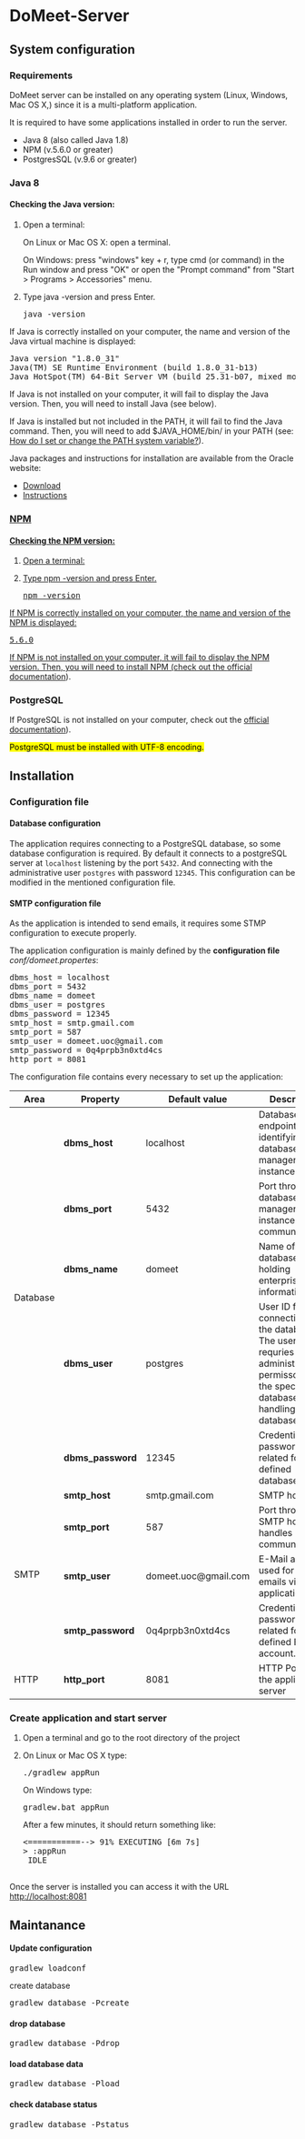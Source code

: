 <h1>DoMeet-Server</h1> 

<h2>System configuration</h2>
<h3>Requirements</h3>
<p>DoMeet server can be installed on any operating system (Linux, Windows, Mac OS X,) since it is a multi-platform application.</p>
<p>It is required to have some applications installed in order to run the server.</p>
<ul>
	<li>Java 8 (also called Java 1.8)</li>
	<li>NPM (v.5.6.0 or greater)</li>
	<li>PostgresSQL (v.9.6 or greater)</li>
</ul>
<h3>Java 8</h3>
<h4>Checking the Java version:</h4>
<ol>
	<li>
		<p>Open a terminal:</p>
		<p>On Linux or Mac OS X: open a terminal.</p>
		<p>On Windows: press "windows" key + r, type cmd (or command) in the Run window and press "OK" or open the "Prompt command" from "Start > Programs > Accessories" menu.</p>
	</li>
	<li>
		<p>Type java -version and press Enter.</p>
		<pre>java -version</pre>
	</li>
</ol>

<p>If Java is correctly installed on your computer, the name and version of the Java virtual machine is displayed:</p>

<pre>
Java version "1.8.0_31"
Java(TM) SE Runtime Environment (build 1.8.0_31-b13)
Java HotSpot(TM) 64-Bit Server VM (build 25.31-b07, mixed mode)
</pre>

<p>If Java is not installed on your computer, it will fail to display the Java version. Then, you will need to install Java (see below).</p>

<p>If Java is installed but not included in the PATH, it will fail to find the Java command. Then, you will need to add $JAVA_HOME/bin/ in your PATH (see: <a href="http://www.java.com/en/download/help/path.xml">How do I set or change the PATH system variable?</a>).</p>

<p>Java packages and instructions for installation are available from the Oracle website:</p>
<ul>
	<li><a href="http://www.oracle.com/technetwork/java/javase/downloads/jdk8-downloads-2133151.html">Download</li>
	<li><a href="https://docs.oracle.com/javase/8/docs/technotes/guides/install/">Instructions</li>
</ul>

<h3>NPM</h3>
<h4>Checking the NPM version:</h4>
<ol>
	<li>Open a terminal:</li>
	<li>
		<p>Type npm -version and press Enter.</p>
		<pre>npm -version</pre>
	</li>
</ol>

<p>If NPM is correctly installed on your computer, the name and version of the NPM is displayed:</p>

<pre>
5.6.0
</pre>

<p>If NPM is not installed on your computer, it will fail to display the NPM 
version. Then, you will need to install NPM 
(check out the <a href="https://www.npmjs.com/get-npm">official documentation</a>).</p>

<h3>PostgreSQL</h3>
<p>If PostgreSQL is not installed on your computer, check out the <a href="https://www.postgresql.org/">official documentation</a>).</p>

<mark>PostgreSQL must be installed with UTF-8 encoding.</mark>

<h2>Installation</h2>

<h3>Configuration file</h3>

<h4>Database configuration</h4>
<p>
	The application requires connecting to a PostgreSQL database, so some database configuration
	 is required. By default it connects to a postgreSQL 
	server at <code>localhost</code> listening by the port <code>5432</code>. 
	And connecting with the administrative user <code>postgres</code> with password
	<code>12345</code>. This configuration can be modified in the mentioned configuration file. 
</p>

<h4>SMTP configuration file</h4>
<p>
As the application is intended to send emails, it requires some STMP 
configuration to execute properly.
</p>

<p>
	The application configuration is mainly defined by the <b>configuration file</b> <em>conf/domeet.propertes</em>:
</p>
<pre>dbms_host = localhost
dbms_port = 5432
dbms_name = domeet
dbms_user = postgres
dbms_password = 12345
smtp_host = smtp.gmail.com
smtp_port = 587
smtp_user = domeet.uoc@gmail.com
smtp_password = 0q4prpb3n0xtd4cs
http_port = 8081</pre>

<p>
	The configuration file contains every necessary to set up the application:
	<table>
		<thead>
			<tr>
				<th>Area</th>
				<th>Property</th>
				<th>Default value</th>
				<th>Description</th>
			</tr>
		</thead>
		<tbody>
			<tr>
				<td rowspan='5'>Database</td>
				<td><b>dbms_host</b></td>
				<td>localhost</td>
				<td>Database endpoint. URL identifying the database system manager instance.</td>
			</tr>
			<tr>
				<td><b>dbms_port</b></td>
				<td>5432</td>
				<td>Port throught the database system manager instance handle communications.</td>
			</tr>
			<tr>
				<td><b>dbms_name</b></td>
				<td>domeet</td>
				<td>Name of the database holding enterprise information.</td>
			</tr>
			<tr>
				<td><b>dbms_user</b></td>
				<td>postgres</td>
				<td>
					User ID for connection to the database. 
					The user requries administrative permissons over the specifyed database for handling 
					the database model.
				</td>
			</tr>
			<tr>
				<td><b>dbms_password</b></td>
				<td>12345</td>
				<td>Credential password related for the defined database user.</td>
			</tr>
			<tr>
				<td rowspan='4'>SMTP</td>
				<td><b>smtp_host</b></td>
				<td>smtp.gmail.com</td>
				<td>SMTP host URL</td>
			</tr>
			<tr>
				<td><b>smtp_port</b></td>
				<td>587</td>
				<td>Port throught the SMTP host handles communications.</td>
			</tr>
			<tr>
				<td><b>smtp_user</b></td>
				<td>domeet.uoc@gmail.com</td>
				<td>E-Mail account used for sending emails via the application.</td>
			</tr>
			<tr>
				<td><b>smtp_password</b></td>
				<td>0q4prpb3n0xtd4cs</td>
				<td>Credential password related for the defined E-Mail account.</td>
			</tr>
			<tr>
				<td>HTTP</td>
				<td><b>http_port</b></td>
				<td>8081</td>
				<td>HTTP Port for the application server</td>
			</tr>
		</tbody>
	</table>
</p>

<h3>Create application and start server</h3>
<ol>
	<li>Open a terminal and go to the root directory of the project</li>
	<li>
		<p>On Linux or Mac OS X type:<pre>./gradlew appRun</pre></p>
  	<p>On Windows type: <pre>gradlew.bat appRun</pre></p>
		<p>After a few minutes, it should return something like:</p>
		<pre><===========--> 91% EXECUTING [6m 7s]<br/><!--
         -->> :appRun<br/><!--
         <!--> IDLE
		</pre>  	
	</li>	
</ol>
 
 <p>Once the server is installed you can access it with the URL <a href="http://localhost:8081">http://localhost:8081</a></p>
<h2>Maintanance</h2>
 
<h4>Update configuration</h4>
<pre>gradlew loadconf</pre 
<h4>create database</h4>
<pre>gradlew database -Pcreate</pre>
<h4>drop database</h4>
<pre>gradlew database -Pdrop</pre>
<h4>load database data</h4>
<pre>gradlew database -Pload</pre>
<h4>check database status</h4>
<pre>gradlew database -Pstatus</pre>
